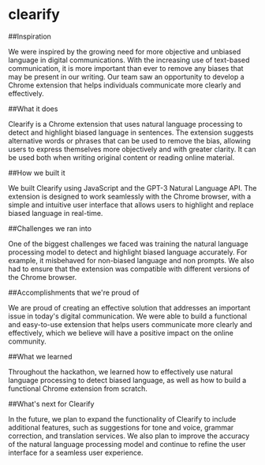 # clearify

##Inspiration

We were inspired by the growing need for more objective and unbiased language in digital communications. With the increasing use of text-based communication, it is more important than ever to remove any biases that may be present in our writing. Our team saw an opportunity to develop a Chrome extension that helps individuals communicate more clearly and effectively.

##What it does

Clearify is a Chrome extension that uses natural language processing to detect and highlight biased language in sentences. The extension suggests alternative words or phrases that can be used to remove the bias, allowing users to express themselves more objectively and with greater clarity. It can be used both when writing original content or reading online material.

##How we built it

We built Clearify using JavaScript and the GPT-3 Natural Language API. The extension is designed to work seamlessly with the Chrome browser, with a simple and intuitive user interface that allows users to highlight and replace biased language in real-time.

##Challenges we ran into

One of the biggest challenges we faced was training the natural language processing model to detect and highlight biased language accurately. For example, it misbehaved for non-biased language and non prompts. We also had to ensure that the extension was compatible with different versions of the Chrome browser.

##Accomplishments that we're proud of

We are proud of creating an effective solution that addresses an important issue in today's digital communication. We were able to build a functional and easy-to-use extension that helps users communicate more clearly and effectively, which we believe will have a positive impact on the online community.

##What we learned

Throughout the hackathon, we learned how to effectively use natural language processing to detect biased language, as well as how to build a functional Chrome extension from scratch. 

##What's next for Clearify

In the future, we plan to expand the functionality of Clearify to include additional features, such as suggestions for tone and voice, grammar correction, and translation services. We also plan to improve the accuracy of the natural language processing model and continue to refine the user interface for a seamless user experience.
